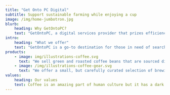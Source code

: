 ```yaml
---
title: "Get Onto PC Digital"
subtitle: Support sustainable farming while enjoying a cup
image: /img/home-jumbotron.jpg
blurb:
    heading: Why GetOntoPC?
    text: "GetOntoPC, a digital services provider that prizes efficiency and customer satisfaction in delivering it's suite of products is committed to improving the user experience of Nigerian users.  "
intro:
    heading: "What we offer"
    text: "GetOntoPC is a go-to destination for those in need of search engine optimization and management, content creation and digital marketing services. We also manage blogs providing important information to our users "
products:
    - image: img/illustrations-coffee.svg
      text: "We sell green and roasted coffee beans that are sourced directly from independent farmers and farm cooperatives. We’re proud to offer a variety of coffee beans grown with great care for the environment and local communities. Check our post or contact us directly for current availability."
    - image: /img/illustrations-coffee-gear.svg
      text: "We offer a small, but carefully curated selection of brewing gear and tools for every taste and experience level. No matter if you roast your own beans or just bought your first french press, you’ll find a gadget to fall in love with in our shop."
values:
    heading: Our values
    text: Coffee is an amazing part of human culture but it has a dark side too – one of colonialism and mindless abuse of natural resources and human lives. We want to turn this around and return the coffee trade to the drink’s exhilarating, empowering and unifying nature.
---
```


